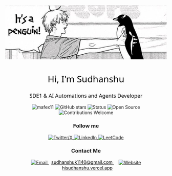 <div align="center"><img src="banner3.jpg"/></div>

<h1 align="center" style="font-family: 'Segoe UI', 'Arial', sans-serif; font-weight: normal; color:rgb(0, 0, 0);">Hi, I'm Sudhanshu</h1>
<h3 align="center" style="font-family: 'Segoe UI', 'Arial', sans-serif; font-weight: normal; color:rgb(0, 0, 0);">SDE1 & AI Automations and Agents Developer</h3>

<p align="center">
<img src="https://komarev.com/ghpvc/?username=mafex11&label=Profile%20views&color=000000&style=flat" alt="mafex11" />
<img src="https://img.shields.io/github/stars/mafex11?label=Total%20Stars&style=social&color=000000" alt="GitHub stars" />
<img src="https://img.shields.io/badge/Status-Active-000000" alt="Status" />
<img src="https://img.shields.io/badge/Open%20Source-Yes-000000" alt="Open Source" />
<img src="https://img.shields.io/badge/Contributions-Welcome-000000" alt="Contributions Welcome" />
</p>

<h3 align="center">Follow me</h3>
<p align="center">
  <a href="https://twitter.com/mafexuwu" target="_blank">
    <img align="center" src="https://img.icons8.com/?size=100&id=fJp7hepMryiw&format=png&color=FDFDFD" alt="Twitter/X" height="50" width="50" />
  </a>
  <a href="https://linkedin.com/in/sudhanshu-pandit-17a126240/" target="_blank">
    <img align="center" src="https://img.icons8.com/?size=100&id=8808&format=png&color=FDFDFD" alt="LinkedIn" height="50" width="50" />
  </a>
 <a href="https://www.leetcode.com/mafex" target="_blank">
    <img align="center" src="https://img.icons8.com/?size=100&id=S22n5FcHWTiO&format=png&color=FDFDFD" alt="LeetCode" height="50" width="50" />
  </a>
</p>

<h3 align="center">Contact Me</h3>
<p align="center">
  <a href="mailto:sudhanshupandit.official@gmail.com">
    <img align="center" src="https://img.icons8.com/?size=100&id=12623&format=png&color=FDFDFD" alt="Email" height="30" width="30" />
    <span style="margin-left: 8px; color: #000;">sudhanshuk1140@gmail.com</span>
  </a>
  &nbsp;&nbsp;&nbsp;
  <a href="https://sudhanshupandit.com" target="_blank">
    <img align="center" src="https://img.icons8.com/?size=100&id=84648&format=png&color=FDFDFD" alt="Website" height="30" width="30" />
    <span style="margin-left: 8px; color: #000;">hisudhanshu.vercel.app</span>
  </a>
</p>

<!-- <h2 align="left">Languages</h2>
<p align="left">
  <img src="https://cdn.jsdelivr.net/npm/simple-icons@v11/icons/html5.svg" alt="HTML5" height="40" width="40" style="filter: invert(0%);" title="HTML5"/>
  <img src="https://cdn.jsdelivr.net/npm/simple-icons@v11/icons/css3.svg" alt="CSS3" height="40" width="40" style="filter: invert(0%);" title="CSS3"/>
  <img src="https://cdn.jsdelivr.net/npm/simple-icons@v11/icons/javascript.svg" alt="JavaScript" height="40" width="40" style="filter: invert(0%);" title="JavaScript"/>
  <img src="https://cdn.jsdelivr.net/npm/simple-icons@v11/icons/typescript.svg" alt="TypeScript" height="40" width="40" style="filter: invert(0%);" title="TypeScript"/>
  <img src="https://cdn.jsdelivr.net/npm/simple-icons@v11/icons/c.svg" alt="C" height="40" width="40" style="filter: invert(0%);" title="C"/>
  <img src="https://cdn.jsdelivr.net/npm/simple-icons@v11/icons/cplusplus.svg" alt="C++" height="40" width="40" style="filter: invert(0%);" title="C++"/>
  <img src="https://cdn.jsdelivr.net/npm/simple-icons@v11/icons/python.svg" alt="Python" height="40" width="40" style="filter: invert(0%);" title="Python"/>
  <img src="https://cdn.jsdelivr.net/npm/simple-icons@v11/icons/swift.svg" alt="Swift" height="40" width="40" style="filter: invert(0%);" title="Swift"/>
  <img src="https://cdn.jsdelivr.net/npm/simple-icons@v11/icons/php.svg" alt="PHP" height="40" width="40" style="filter: invert(0%);" title="PHP"/>
  <img src="https://cdn.jsdelivr.net/npm/simple-icons@v11/icons/rust.svg" alt="Rust" height="40" width="40" style="filter: invert(0%);" title="Rust"/>
  <img src="https://cdn.jsdelivr.net/npm/simple-icons@v11/icons/ruby.svg" alt="Ruby" height="40" width="40" style="filter: invert(0%);" title="Ruby"/>
</p> -->

<!-- <h2 align="left">Frontend Frameworks</h2>
<p align="left">
  <img src="https://cdn.jsdelivr.net/npm/simple-icons@v11/icons/react.svg" alt="React" height="40" width="40" style="filter: invert(0%);" title="React"/>
  <img src="https://cdn.jsdelivr.net/npm/simple-icons@v11/icons/nextdotjs.svg" alt="Next.js" height="40" width="40" style="filter: invert(0%);" title="Next.js"/>
  <img src="https://cdn.jsdelivr.net/npm/simple-icons@v11/icons/react.svg" alt="React Native" height="40" width="40" style="filter: invert(0%);" title="React Native"/>
  <img src="https://cdn.jsdelivr.net/npm/simple-icons@v11/icons/vite.svg" alt="Vite" height="40" width="40" style="filter: invert(0%);" title="Vite"/>
</p> -->

<!-- <h2 align="left">Javascript Libraries</h2>
<p align="left">
  <img src="https://cdn.jsdelivr.net/npm/simple-icons@v11/icons/reactquery.svg" alt="React Query" height="40" width="40" style="filter: invert(0%);" title="React Query"/>
  <img src="https://cdn.jsdelivr.net/npm/simple-icons@v11/icons/axios.svg" alt="Axios" height="40" width="40" style="filter: invert(0%);" title="Axios"/>
  <img src="https://cdn.jsdelivr.net/npm/simple-icons@v11/icons/redux.svg" alt="Redux" height="40" width="40" style="filter: invert(0%);" title="Redux"/>
  <img src="https://cdn.jsdelivr.net/npm/simple-icons@v11/icons/jest.svg" alt="Jest" height="40" width="40" style="filter: invert(0%);" title="Jest"/>
  <img src="https://cdn.jsdelivr.net/npm/simple-icons@v11/icons/rxjs.svg" alt="RxJS" height="40" width="40" style="filter: invert(0%);" title="RxJS"/>
  <img src="https://cdn.jsdelivr.net/npm/simple-icons@v11/icons/lodash.svg" alt="Lodash" height="40" width="40" style="filter: invert(0%);" title="Lodash"/>
  <img src="https://cdn.jsdelivr.net/npm/simple-icons@v11/icons/moment.svg" alt="Moment.js" height="40" width="40" style="filter: invert(0%);" title="Moment.js"/>
  <img src="https://cdn.jsdelivr.net/npm/simple-icons@v11/icons/chartdotjs.svg" alt="Chart.js" height="40" width="40" style="filter: invert(0%);" title="Chart.js"/>
  <img src="https://cdn.jsdelivr.net/npm/simple-icons@v11/icons/d3dotjs.svg" alt="D3.js" height="40" width="40" style="filter: invert(0%);" title="D3.js"/>
  <img src="https://cdn.jsdelivr.net/npm/simple-icons@v11/icons/three-dot-js.svg" alt="Three.js" height="40" width="40" style="filter: invert(0%);" title="Three.js"/>
  <img src="https://cdn.jsdelivr.net/npm/simple-icons@v11/icons/socketdotio.svg" alt="Socket.io" height="40" width="40" style="filter: invert(0%);" title="Socket.io"/>
  <img src="https://cdn.jsdelivr.net/npm/simple-icons@v11/icons/jquery.svg" alt="jQuery" height="40" width="40" style="filter: invert(0%);" title="jQuery"/>
</p> -->

<!-- <h2 align="left">CSS Styling & Motion Libraries</h2>
<p align="left">
  <img src="https://cdn.jsdelivr.net/npm/simple-icons@v11/icons/tailwindcss.svg" alt="Tailwind CSS" height="40" width="40" style="filter: invert(0%);" title="Tailwind CSS"/>
  <img src="https://cdn.jsdelivr.net/npm/simple-icons@v11/icons/framer.svg" alt="Framer Motion" height="40" width="40" style="filter: invert(0%);" title="Framer Motion"/>
  <img src="https://cdn.jsdelivr.net/npm/simple-icons@v11/icons/styledcomponents.svg" alt="Styled Components" height="40" width="40" style="filter: invert(0%);" title="Styled Components"/>
  <img src="https://cdn.jsdelivr.net/npm/simple-icons@v11/icons/chakraui.svg" alt="Chakra UI" height="40" width="40" style="filter: invert(0%);" title="Chakra UI"/>
  <img src="https://cdn.jsdelivr.net/npm/simple-icons@v11/icons/sass.svg" alt="SASS" height="40" width="40" style="filter: invert(0%);" title="SASS"/>
  <img src="https://cdn.jsdelivr.net/npm/simple-icons@v11/icons/materialdesign.svg" alt="Material UI" height="40" width="40" style="filter: invert(0%);" title="Material UI"/>
  <img src="https://cdn.jsdelivr.net/npm/simple-icons@v11/icons/shadcnui.svg" alt="Shadcn UI" height="40" width="40" style="filter: invert(0%);" title="Shadcn UI"/>
  <img src="https://cdn.jsdelivr.net/npm/simple-icons@v11/icons/nextui.svg" alt="Next UI" height="40" width="40" style="filter: invert(0%);" title="Next UI"/>
  <img src="https://cdn.jsdelivr.net/npm/simple-icons@v11/icons/bootstrap.svg" alt="Bootstrap" height="40" width="40" style="filter: invert(0%);" title="Bootstrap"/>
</p> -->

<!-- <h2 align="left">Backend Technologies</h2>
<p align="left">
  <img src="https://cdn.jsdelivr.net/npm/simple-icons@v11/icons/nodedotjs.svg" alt="Node.js" height="40" width="40" style="filter: invert(0%);" title="Node.js"/>
  <img src="https://cdn.jsdelivr.net/npm/simple-icons@v11/icons/express.svg" alt="Express.js" height="40" width="40" style="filter: invert(0%);" title="Express.js"/>
  <img src="https://cdn.jsdelivr.net/npm/simple-icons@v11/icons/mongoose.svg" alt="Mongoose" height="40" width="40" style="filter: invert(0%);" title="Mongoose"/>
  <img src="https://cdn.jsdelivr.net/npm/simple-icons@v11/icons/prisma.svg" alt="Prisma" height="40" width="40" style="filter: invert(0%);" title="Prisma"/>
  <img src="https://cdn.jsdelivr.net/npm/simple-icons@v11/icons/graphql.svg" alt="GraphQL" height="40" width="40" style="filter: invert(0%);" title="GraphQL"/>
  <img src="https://cdn.jsdelivr.net/npm/simple-icons@v11/icons/php.svg" alt="PHP" height="40" width="40" style="filter: invert(0%);" title="PHP"/>
  <img src="https://cdn.jsdelivr.net/npm/simple-icons@v11/icons/tensorflow.svg" alt="TensorFlow" height="40" width="40" style="filter: invert(0%);" title="TensorFlow"/>
  <img src="https://cdn.jsdelivr.net/npm/simple-icons@v11/icons/eslint.svg" alt="Eslint" height="40" width="40" style="filter: invert(0%);" title="Eslint"/>
  <img src="https://cdn.jsdelivr.net/npm/simple-icons@v11/icons/socketdotio.svg" alt="Socket.io" height="40" width="40" style="filter: invert(0%);" title="Socket.io"/>
</p> -->
<!-- 
<h2 align="left">Databases</h2>
<p align="left">
  <img src="https://cdn.jsdelivr.net/npm/simple-icons@v11/icons/mongodb.svg" alt="MongoDB" height="40" width="40" style="filter: invert(0%);" title="MongoDB"/>
  <img src="https://cdn.jsdelivr.net/npm/simple-icons@v11/icons/firebase.svg" alt="Firebase" height="40" width="40" style="filter: invert(0%);" title="Firebase"/>
  <img src="https://cdn.jsdelivr.net/npm/simple-icons@v11/icons/postgresql.svg" alt="PostgreSQL" height="40" width="40" style="filter: invert(0%);" title="PostgreSQL"/>
  <img src="https://cdn.jsdelivr.net/npm/simple-icons@v11/icons/mysql.svg" alt="MySQL" height="40" width="40" style="filter: invert(0%);" title="MySQL"/>
</p> -->

<!-- <h2 align="left">Software & Tools</h2>
<p align="left">
  <img src="https://cdn.jsdelivr.net/npm/simple-icons@v11/icons/visualstudiocode.svg" alt="VS Code" height="40" width="40" style="filter: invert(0%);" title="VS Code"/>
  <img src="https://cdn.jsdelivr.net/npm/simple-icons@v11/icons/git.svg" alt="Git" height="40" width="40" style="filter: invert(0%);" title="Git"/>
  <img src="https://cdn.jsdelivr.net/npm/simple-icons@v11/icons/github.svg" alt="GitHub" height="40" width="40" style="filter: invert(0%);" title="GitHub"/>
  <img src="https://cdn.jsdelivr.net/npm/simple-icons@v11/icons/figma.svg" alt="Figma" height="40" width="40" style="filter: invert(0%);" title="Figma"/>
  <img src="https://cdn.jsdelivr.net/npm/simple-icons@v11/icons/arduino.svg" alt="Arduino" height="40" width="40" style="filter: invert(0%);" title="Arduino"/>
  <img src="https://cdn.jsdelivr.net/npm/simple-icons@v11/icons/linux.svg" alt="Linux" height="40" width="40" style="filter: invert(0%);" title="Linux"/>
  <img src="https://cdn.jsdelivr.net/npm/simple-icons@v11/icons/testinglibrary.svg" alt="React Testing Library" height="40" width="40" style="filter: invert(0%);" title="React Testing Library"/>
  <img src="https://cdn.jsdelivr.net/npm/simple-icons@v11/icons/tailwindcss.svg" alt="Tailwind JIT" height="40" width="40" style="filter: invert(0%);" title="Tailwind JIT"/>
</p> -->

<!-- <h2 align="left">Cloud & DevOps</h2>
<p align="left">
  <img src="https://cdn.jsdelivr.net/npm/simple-icons@v11/icons/amazonaws.svg" alt="AWS" height="40" width="40" style="filter: invert(0%);" title="AWS"/>
  <img src="https://cdn.jsdelivr.net/npm/simple-icons@v11/icons/googlecloud.svg" alt="GCP" height="40" width="40" style="filter: invert(0%);" title="Google Cloud Platform"/>
</p> -->

</div>
